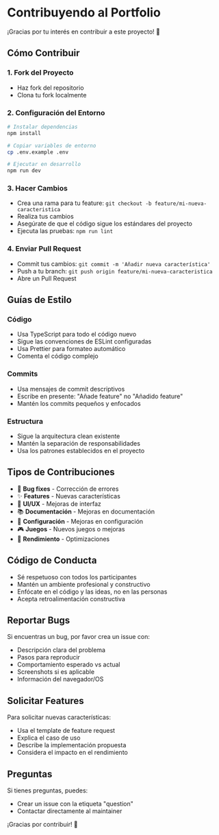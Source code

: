 # Contribuyendo al Portfolio

¡Gracias por tu interés en contribuir a este proyecto! 🎉

## Cómo Contribuir

### 1. Fork del Proyecto

- Haz fork del repositorio
- Clona tu fork localmente

### 2. Configuración del Entorno

```bash
# Instalar dependencias
npm install

# Copiar variables de entorno
cp .env.example .env

# Ejecutar en desarrollo
npm run dev
```

### 3. Hacer Cambios

- Crea una rama para tu feature: `git checkout -b feature/mi-nueva-caracteristica`
- Realiza tus cambios
- Asegúrate de que el código sigue los estándares del proyecto
- Ejecuta las pruebas: `npm run lint`

### 4. Enviar Pull Request

- Commit tus cambios: `git commit -m 'Añadir nueva característica'`
- Push a tu branch: `git push origin feature/mi-nueva-caracteristica`
- Abre un Pull Request

## Guías de Estilo

### Código

- Usa TypeScript para todo el código nuevo
- Sigue las convenciones de ESLint configuradas
- Usa Prettier para formateo automático
- Comenta el código complejo

### Commits

- Usa mensajes de commit descriptivos
- Escribe en presente: "Añade feature" no "Añadido feature"
- Mantén los commits pequeños y enfocados

### Estructura

- Sigue la arquitectura clean existente
- Mantén la separación de responsabilidades
- Usa los patrones establecidos en el proyecto

## Tipos de Contribuciones

- 🐛 **Bug fixes** - Corrección de errores
- ✨ **Features** - Nuevas características
- 🎨 **UI/UX** - Mejoras de interfaz
- 📚 **Documentación** - Mejoras en documentación
- 🔧 **Configuración** - Mejoras en configuración
- 🎮 **Juegos** - Nuevos juegos o mejoras
- 🚀 **Rendimiento** - Optimizaciones

## Código de Conducta

- Sé respetuoso con todos los participantes
- Mantén un ambiente profesional y constructivo
- Enfócate en el código y las ideas, no en las personas
- Acepta retroalimentación constructiva

## Reportar Bugs

Si encuentras un bug, por favor crea un issue con:

- Descripción clara del problema
- Pasos para reproducir
- Comportamiento esperado vs actual
- Screenshots si es aplicable
- Información del navegador/OS

## Solicitar Features

Para solicitar nuevas características:

- Usa el template de feature request
- Explica el caso de uso
- Describe la implementación propuesta
- Considera el impacto en el rendimiento

## Preguntas

Si tienes preguntas, puedes:

- Crear un issue con la etiqueta "question"
- Contactar directamente al maintainer

¡Gracias por contribuir! 🚀
